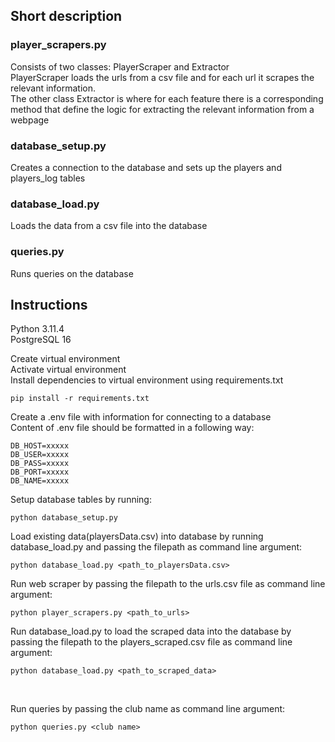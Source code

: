 ## Short description

### player_scrapers.py

Consists of two classes: PlayerScraper and Extractor<br>
PlayerScraper loads the urls from a csv file and for each url it scrapes the relevant information.<br>
The other class Extractor is where for each feature there is a corresponding method that define the logic for extracting the relevant information from a webpage<br>

### database_setup.py

Creates a connection to the database and sets up the players and players_log tables<br>

### database_load.py

Loads the data from a csv file into the database<br>

### queries.py

Runs queries on the database<br>

## Instructions

Python 3.11.4<br>
PostgreSQL 16

Create virtual environment<br>
Activate virtual environment<br>
Install dependencies to virtual environment using requirements.txt<br>

```
pip install -r requirements.txt
```

Create a .env file with information for connecting to a database<br>
Content of .env file should be formatted in a following way:

```
DB_HOST=xxxxx
DB_USER=xxxxx
DB_PASS=xxxxx
DB_PORT=xxxxx
DB_NAME=xxxxx
```

Setup database tables by running:<br>

```
python database_setup.py
```

Load existing data(playersData.csv) into database by running database_load.py and passing the filepath as command line argument:<br>

```
python database_load.py <path_to_playersData.csv>
```

Run web scraper by passing the filepath to the urls.csv file as command line argument:<br>

```
python player_scrapers.py <path_to_urls>
```

Run database_load.py to load the scraped data into the database by passing the filepath to the players_scraped.csv file as command line argument:

```
python database_load.py <path_to_scraped_data>
```

<br>

Run queries by passing the club name as command line argument:

```
python queries.py <club name>
```
